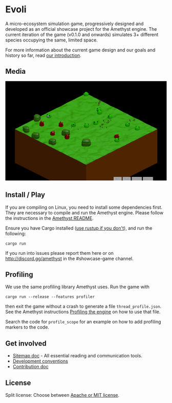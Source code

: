# Evoli
A micro-ecosystem simulation game, progressively designed and developed as an official showcase project for the Amethyst engine. The current iteration of the game (v0.1.0 and onwards) simulates 3+ different species occupying the same, limited space.

For more information about the current game design and our goals and history so far, read [our introduction](https://community.amethyst.rs/t/evoli-introduction/770).

## Media

![may-10](https://github.com/amethyst/evoli/raw/update_readme/evoli-sample.gif) 

## Install / Play

If you are compiling on Linux, you need to install some dependencies first. They are necessary to compile and run the Amethyst engine. Please follow the instructions in the [Amethyst README](https://github.com/amethyst/amethyst#dependencies).

Ensure you have Cargo installed ([use rustup if you don't](https://rustup.rs/)), and run the following:

```
cargo run
```

If you run into issues please report them here or on http://discord.gg/amethyst in the #showcase-game channel.

## Profiling
We use the same profiling library Amethyst uses. Run the game with
```
cargo run --release --features profiler
```
then exit the game without a crash to generate a file `thread_profile.json`.
See the Amethyst instructions [Profiling the engine](https://github.com/amethyst/amethyst/blob/master/docs/CONTRIBUTING.md#profiling-the-engine) on
how to use that file.

Search the code for `profile_scope` for an example on how to add profiling markers to the code.

## Get involved

- [Sitemap doc](https://community.amethyst.rs/t/evoli-sitemap/771) - All essential reading and communication tools.
- [Development conventions](https://community.amethyst.rs/t/evoli-development-conventions/783)
- [Contribution doc](https://community.amethyst.rs/t/evoli-is-ready-for-contributions/815)

## License

Split license: Choose between [Apache or MIT license](https://github.com/amethyst/evoli/blob/master/LICENSE.md).
